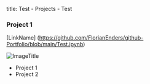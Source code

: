 title: Test - Projects - Test

### Project 1

[LinkName] (https://github.com/FlorianEnders/github-Portfolio/blob/main/Test.ipynb) 

![ImageTitle]( PATH_TO_FILE ) 

- Project 1
- Project 2
